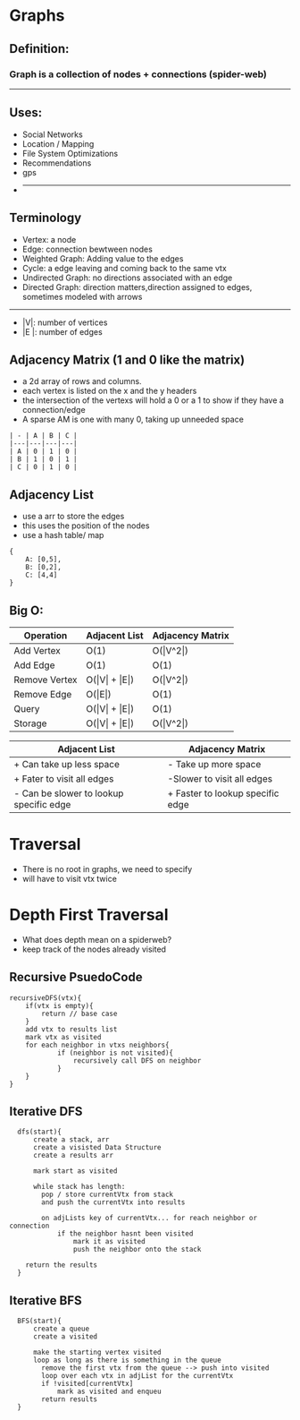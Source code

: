 # Graphs

## Definition:

### Graph is a collection of nodes + connections (spider-web)

---

## Uses:

- Social Networks
- Location / Mapping
- File System Optimizations
- Recommendations
- gps
- ***

## Terminology

- Vertex: a node
- Edge: connection bewtween nodes
- Weighted Graph: Adding value to the edges
- Cycle: a edge leaving and coming back to the same vtx
- Undirected Graph: no directions associated with an edge
- Directed Graph: direction matters,direction assigned to edges, sometimes modeled with arrows

---

- |V|: number of vertices
- |E |: number of edges

## Adjacency Matrix (1 and 0 like the matrix)

- a 2d array of rows and columns.
- each vertex is listed on the x and the y headers
- the intersection of the vertexs will hold a 0 or a 1 to show if they have a connection/edge
- A sparse AM is one with many 0, taking up unneeded space

```
| - | A | B | C |
|---|---|---|---|
| A | 0 | 1 | 0 |
| B | 1 | 0 | 1 |
| C | 0 | 1 | 0 |
```

## Adjacency List

- use a arr to store the edges
- this uses the position of the nodes
- use a hash table/ map

```
{
    A: [0,5],
    B: [0,2],
    C: [4,4]
}
```

## Big O:

| Operation     | Adjacent List    | Adjacency Matrix |
| ------------- | ---------------- | ---------------- |
| Add Vertex    | O(1)             | O(\|V^2\|)       |
| Add Edge      | O(1)             | O(1)             |
| Remove Vertex | O(\|V\| + \|E\|) | O(\|V^2\|)       |
| Remove Edge   | O(\|E\|)         | O(1)             |
| Query         | O(\|V\| + \|E\|) | O(1)             |
| Storage       | O(\|V\| + \|E\|) | O(\|V^2\|)       |

| Adjacent List                           | Adjacency Matrix                 |
| --------------------------------------- | -------------------------------- |
| + Can take up less space                | - Take up more space             |
| + Fater to visit all edges              | -Slower to visit all edges       |
| - Can be slower to lookup specific edge | + Faster to lookup specific edge |

# Traversal

- There is no root in graphs, we need to specify
- will have to visit vtx twice

# Depth First Traversal

- What does depth mean on a spiderweb?
- keep track of the nodes already visited

## Recursive PsuedoCode

```
recursiveDFS(vtx){
    if(vtx is empty){
        return // base case
    }
    add vtx to results list
    mark vtx as visited
    for each neighbor in vtxs neighbors{
            if (neighbor is not visited){
                recursively call DFS on neighbor
            }
    }
}
```

## Iterative DFS

```
  dfs(start){
      create a stack, arr
      create a visisted Data Structure
      create a results arr

      mark start as visited

      while stack has length:
        pop / store currentVtx from stack
        and push the currentVtx into results

        on adjLists key of currentVtx... for reach neighbor or connection
            if the neighbor hasnt been visited
                mark it as visited
                push the neighbor onto the stack

    return the results
  }

```

## Iterative BFS

```
  BFS(start){
      create a queue
      create a visited

      make the starting vertex visited
      loop as long as there is something in the queue
        remove the first vtx from the queue --> push into visited
        loop over each vtx in adjList for the currentVtx
        if !visited[currentVtx]
            mark as visited and enqueu
        return results
  }

```
